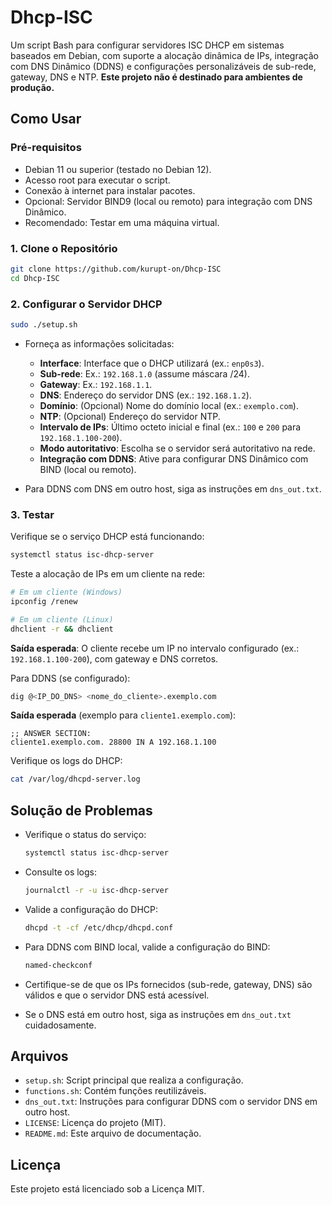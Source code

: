 # Dhcp-ISC

Um script Bash para configurar servidores ISC DHCP em sistemas baseados em Debian, com suporte a alocação dinâmica de IPs, integração com DNS Dinâmico (DDNS) e configurações personalizáveis de sub-rede, gateway, DNS e NTP. **Este projeto não é destinado para ambientes de produção.**

## Como Usar

### Pré-requisitos

- Debian 11 ou superior (testado no Debian 12).
- Acesso root para executar o script.
- Conexão à internet para instalar pacotes.
- Opcional: Servidor BIND9 (local ou remoto) para integração com DNS Dinâmico.
- Recomendado: Testar em uma máquina virtual.

### 1. Clone o Repositório

```bash
git clone https://github.com/kurupt-on/Dhcp-ISC
cd Dhcp-ISC
```

### 2. Configurar o Servidor DHCP

```bash
sudo ./setup.sh
```

- Forneça as informações solicitadas:
  - **Interface**: Interface que o DHCP utilizará (ex.: `enp0s3`).
  - **Sub-rede**: Ex.: `192.168.1.0` (assume máscara /24).
  - **Gateway**: Ex.: `192.168.1.1`.
  - **DNS**: Endereço do servidor DNS (ex.: `192.168.1.2`).
  - **Domínio**: (Opcional) Nome do domínio local (ex.: `exemplo.com`).
  - **NTP**: (Opcional) Endereço do servidor NTP.
  - **Intervalo de IPs**: Último octeto inicial e final (ex.: `100` e `200` para `192.168.1.100-200`).
  - **Modo autoritativo**: Escolha se o servidor será autoritativo na rede.
  - **Integração com DDNS**: Ative para configurar DNS Dinâmico com BIND (local ou remoto).

- Para DDNS com DNS em outro host, siga as instruções em `dns_out.txt`.

### 3. Testar

Verifique se o serviço DHCP está funcionando:

```bash
systemctl status isc-dhcp-server
```

Teste a alocação de IPs em um cliente na rede:

```bash
# Em um cliente (Windows)
ipconfig /renew

# Em um cliente (Linux)
dhclient -r && dhclient
```

**Saída esperada**: O cliente recebe um IP no intervalo configurado (ex.: `192.168.1.100-200`), com gateway e DNS corretos.

Para DDNS (se configurado):

```bash
dig @<IP_DO_DNS> <nome_do_cliente>.exemplo.com
```

**Saída esperada** (exemplo para `cliente1.exemplo.com`):

```
;; ANSWER SECTION:
cliente1.exemplo.com. 28800 IN A 192.168.1.100
```

Verifique os logs do DHCP:

```bash
cat /var/log/dhcpd-server.log
```

## Solução de Problemas

- Verifique o status do serviço:

  ```bash
  systemctl status isc-dhcp-server
  ```

- Consulte os logs:

  ```bash
  journalctl -r -u isc-dhcp-server
  ```

- Valide a configuração do DHCP:

  ```bash
  dhcpd -t -cf /etc/dhcp/dhcpd.conf
  ```

- Para DDNS com BIND local, valide a configuração do BIND:

  ```bash
  named-checkconf
  ```

- Certifique-se de que os IPs fornecidos (sub-rede, gateway, DNS) são válidos e que o servidor DNS está acessível.

- Se o DNS está em outro host, siga as instruções em `dns_out.txt` cuidadosamente.

## Arquivos

- `setup.sh`: Script principal que realiza a configuração.
- `functions.sh`: Contém funções reutilizáveis.
- `dns_out.txt`: Instruções para configurar DDNS com o servidor DNS em outro host.
- `LICENSE`: Licença do projeto (MIT).
- `README.md`: Este arquivo de documentação.

## Licença

Este projeto está licenciado sob a Licença MIT.
